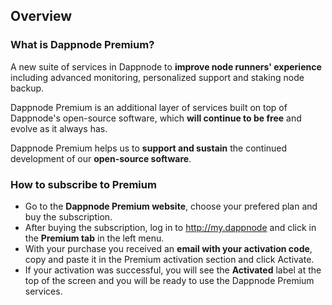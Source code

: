 ## Overview
### What is Dappnode Premium?
A new suite of services in Dappnode to **improve node runners' experience** including advanced monitoring, personalized support and staking node backup.

Dappnode Premium is an additional layer of services built on top of Dappnode's open-source software, which **will continue to be free** and evolve as it always has.

Dappnode Premium helps us to **support and sustain** the continued development of our **open-source software**. 

### How to subscribe to Premium
- Go to the **Dappnode Premium website**, choose your prefered plan and buy the subscription. 
- After buying the subscription, log in to http://my.dappnode and click in the **Premium tab** in the left menu. 
- With your purchase you received an **email with your activation code**, copy and paste it in the Premium activation section and click Activate.
- If your activation was successful, you will see the **Activated** label at the top of the screen and you will be ready to use the Dappnode Premium services.  
